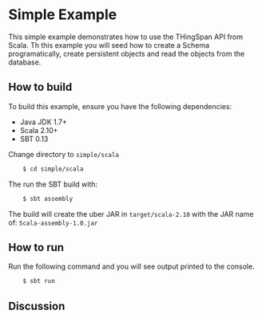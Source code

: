 # Simple Example

This simple example demonstrates how to use the THingSpan API from Scala. Th this example you will seed how to create a Schema programatically, create persistent objects and read the objects from the database.

## How to build
To build this example, ensure you have the following dependencies:

- Java JDK 1.7+
- Scala 2.10+
- SBT 0.13

Change directory to `simple/scala`

```bash
	$ cd simple/scala
```

The run the SBT build with:

```bash
	$ sbt assembly
```

The build will create the uber JAR in `target/scala-2.10` with the JAR name of: `Scala-assembly-1.0.jar`

## How to run
Run the following command and you will see output printed to the console.
```bash
	$ sbt run
```

## Discussion




